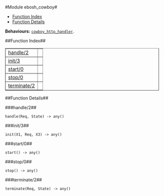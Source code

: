 

#Module ebosh_cowboy#
* [Function Index](#index)
* [Function Details](#functions)


__Behaviours:__ [`cowboy_http_handler`](/Users/abhinavsingh/git/ebosh/deps/cowboy/doc/cowboy_http_handler.md).<a name="index"></a>

##Function Index##


<table width="100%" border="1" cellspacing="0" cellpadding="2" summary="function index"><tr><td valign="top"><a href="#handle-2">handle/2</a></td><td></td></tr><tr><td valign="top"><a href="#init-3">init/3</a></td><td></td></tr><tr><td valign="top"><a href="#start-0">start/0</a></td><td></td></tr><tr><td valign="top"><a href="#stop-0">stop/0</a></td><td></td></tr><tr><td valign="top"><a href="#terminate-2">terminate/2</a></td><td></td></tr></table>


<a name="functions"></a>

##Function Details##

<a name="handle-2"></a>

###handle/2##


`handle(Req, State) -> any()`

<a name="init-3"></a>

###init/3##


`init(X1, Req, X3) -> any()`

<a name="start-0"></a>

###start/0##


`start() -> any()`

<a name="stop-0"></a>

###stop/0##


`stop() -> any()`

<a name="terminate-2"></a>

###terminate/2##


`terminate(Req, State) -> any()`

